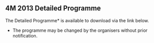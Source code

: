 ## 4M 2013 Detailed Programme

The Detailed Programme* is available to download via the link below.
* The programme may be changed by the organisers without prior notification.
<!--break-->
